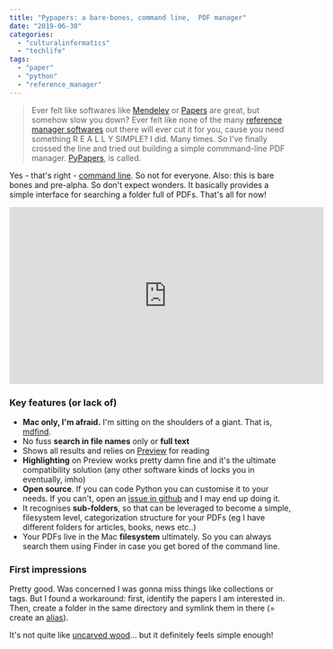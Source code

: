 ```yaml
---
title: "Pypapers: a bare-bones, command line,  PDF manager"
date: "2019-06-30"
categories: 
  - "culturalinformatics"
  - "techlife"
tags: 
  - "paper"
  - "python"
  - "reference_manager"
---
```


> Ever felt like softwares like [Mendeley](https://www.mendeley.com/homepage-2-1?interaction_required=true&mboxSession=ea3c06ad39f14ce29d625b9d3be138c5) or [Papers](https://www.papersapp.com/) are great, but somehow slow you down? Ever felt like none of the many [reference manager softwares](https://en.wikipedia.org/wiki/Comparison_of_reference_management_software) out there will ever cut it for you, cause you need something R E A L L Y SIMPLE? I did. Many times. So I've finally crossed the line and tried out building a simple commmand-line PDF manager. [PyPapers](https://github.com/lambdamusic/pypapers), is called.

Yes - that's right - [command line](https://en.wikipedia.org/wiki/Terminal_(macOS)). So not for everyone. Also: this is bare bones and pre-alpha. So don't expect wonders. It basically provides a simple interface for searching a folder full of PDFs. That's all for now!

<iframe width="560" height="315" src="https://www.youtube.com/embed/o74Ct1EwZwI?controls=0" title="YouTube video player" frameborder="0" allow="accelerometer; autoplay; clipboard-write; encrypted-media; gyroscope; picture-in-picture" allowfullscreen></iframe>

### Key features (or lack of)

- **Mac only, I'm afraid.** I'm sitting on the shoulders of a giant. That is, [mdfind](https://ss64.com/osx/mdfind.html).
- No fuss **search in file names** only or **full text**
- Shows all results and relies on [Preview](https://support.apple.com/en-gb/guide/preview/welcome/mac) for reading
- **Highlighting** on Preview works pretty damn fine and it's the ultimate compatibility solution (any other software kinds of locks you in eventually, imho)
- **Open source**. If you can code Python you can customise it to your needs. If you can't, open an [issue in github](https://github.com/lambdamusic/pypapers/issues) and I may end up doing it.
- It recognises **sub-folders**, so that can be leveraged to become a simple, filesystem level, categorization structure for your PDFs (eg I have different folders for articles, books, news etc..)
- Your PDFs live in the Mac **filesystem** ultimately. So you can always search them using Finder in case you get bored of the command line.

### First impressions

Pretty good. Was concerned I was gonna miss things like collections or tags. But I found a workaround: first, identify the papers I am interested in. Then, create a folder in the same directory and symlink them in there (= create an [alias](https://kb.iu.edu/d/achy)).

It's not quite like [uncarved wood](https://www.taoistic.com/taoquotes/taoquotes-12-simplicity-stillness-silence.htm)... but it definitely feels simple enough!
